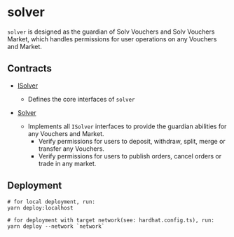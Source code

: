 
# solver

`solver` is designed as the guardian of Solv Vouchers and Solv Vouchers Market, which handles permissions for user operations on any Vouchers and Market.

## Contracts

- [ISolver](./contracts/interface/ISolver.sol)

	- Defines the core interfaces of `solver`

- [Solver](./contracts/Sovler.sol)

	- Implements all `ISolver` interfaces to provide the guardian abilities for any Vouchers and Market.
		- Verify permissions for users to deposit, withdraw, split, merge or transfer any Vouchers.
		- Verify permissions for users to publish orders, cancel orders or trade in any market.

		
## Deployment


```shell
# for local deployment, run:
yarn deploy:localhost

# for deployment with target network(see: hardhat.config.ts), run:
yarn deploy --network `network`
```



